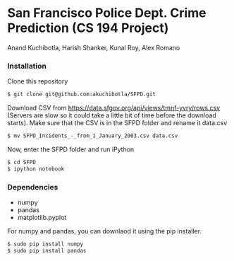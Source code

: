 # San Francisco Police Dept. Crime Prediction (CS 194 Project)

Anand Kuchibotla, Harish Shanker, Kunal Roy, Alex Romano

### Installation

Clone this repository
```sh
$ git clone git@github.com:akuchibotla/SFPD.git
```

Download CSV from https://data.sfgov.org/api/views/tmnf-yvry/rows.csv (Servers are slow so it could take a little bit of time before the download starts). Make sure that the CSV is in the SFPD folder and rename it data.csv

```sh
$ mv SFPD_Incidents_-_from_1_January_2003.csv data.csv
```

Now, enter the SFPD folder and run iPython

```sh
$ cd SFPD
$ ipython notebook
```

### Dependencies
 - numpy
 - pandas
 - matplotlib.pyplot

For numpy and pandas, you can downlaod it using the pip installer.

```sh
$ sudo pip install numpy
$ sudo pip install pandas
```

